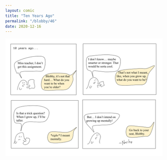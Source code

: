 ```yaml
---
layout: comic
title: "Ten Years Ago"
permalink: "/blobby/46"
date: 2020-12-16
---
```

<img src="/comicsimages/12-16-20-Ten-Years-Ago.svg"/>